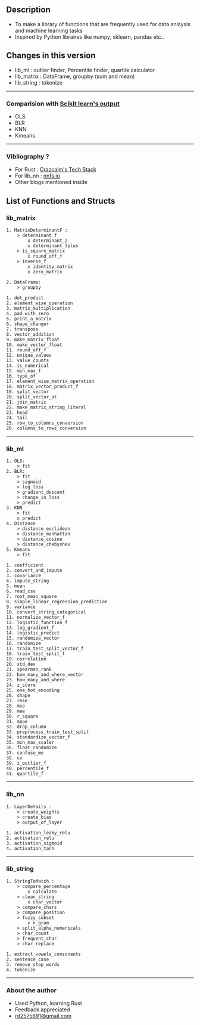 ## Description
* To make a library of functions that are frequently used for data anlaysis and machine learning tasks
* Inspired by Python libraires like numpy, sklearn, pandas etc.. 

## Changes in this version
* lib_ml : outlier finder, Percentile finder, quartile calculator
* lib_matrix : DataFrame, groupby (sum and mean)
* lib_string : tokenize

---
### Comparision with [Scikit learn's output](https://github.com/radialHuman/rust_ml/tree/master/from_scratch/src)
* OLS
* BLR
* KNN
* Kmeans
----
### Vibliography ?
* For Rust : [Crazcalm's Tech Stack](https://www.youtube.com/playlist?list=PLVhhUNGAUIQScqB26DdUq4n1Y2n3auM7X)
* For lib_nn : [nnfs.io](https://www.youtube.com/playlist?list=PLQVvvaa0QuDcjD5BAw2DxE6OF2tius3V3)
* Other blogs mentioned inside

## List of Functions and Structs

### lib_matrix
    1. MatrixDeterminantF : 
        > determinant_f
            x determinant_2
            x determinant_3plus
        > is_square_matrix
            x round_off_f
        > inverse_f
            x identity_matrix
            x zero_matrix

    2. DataFrame:
        > groupby

    1. dot_product
    2. element_wise_operation
    3. matrix_multiplication
    4. pad_with_zero
    5. print_a_matrix
    6. shape_changer
    7. transpose
    8. vector_addition
    9. make_matrix_float
    10. make_vector_float
    11. round_off_f
    12. unique_values
    13. value_counts
    14. is_numerical
    15. min_max_f
    16. type_of
    17. element_wise_matrix_operation
    18. matrix_vector_product_f
    19. split_vector
    20. split_vector_at
    21. join_matrix
    22. make_matrix_string_literal
    23. head
    24. tail
    25. row_to_columns_conversion
    26. columns_to_rows_conversion

---
### lib_ml
    1. OLS:
        > fit
    2. BLR:
        > fit
        > sigmoid
        > log_loss
        > gradient_descent
        > change_in_loss
        > predict
    3. KNN
        > fit
        x predict
    4. Distance
        > distance_euclidean
        > distance_manhattan
        > distance_cosine
        > distance_chebyshev
    5. Kmeans
        > fit

    1. coefficient
    2. convert_and_impute
    3. covariance
    4. impute_string
    5. mean
    6. read_csv
    7. root_mean_square
    8. simple_linear_regression_prediction
    9. variance
    10. convert_string_categorical 
    11. normalize_vector_f
    12. logistic_function_f
    13. log_gradient_f 
    14. logistic_predict 
    15. randomize_vector
    16. randomize
    17. train_test_split_vector_f
    18. train_test_split_f
    19. correlation
    20. std_dev
    21. spearman_rank
    22. how_many_and_where_vector
    23. how_many_and_where
    24. z_score
    25. one_hot_encoding
    26. shape
    27. rmse
    28. mse
    29. mae
    30. r_square
    31. mape
    32. drop_column
    33. preprocess_train_test_split
    34. standardize_vector_f
    35. min_max_scaler
    36. float_randomize
    37. confuse_me
    38. cv
    39. z_outlier_f
    40. percentile_f
    41. quartile_f
---
### lib_nn
    1. LayerDetails :
        > create_weights
        > create_bias
        > output_of_layer

    1. activation_leaky_relu
    2. activation_relu
    3. activation_sigmoid
    4. activation_tanh
---
### lib_string
    1. StringToMatch :
        > compare_percentage
            x calculate
        > clean_string
            x char_vector
        > compare_chars
        > compare_position
        > fuzzy_subset
            x n_gram
        > split_alpha_numericals
        > char_count
        > frequent_char
        > char_replace
    
    1. extract_vowels_consonants
    2. sentence_case
    3. remove_stop_words
    4. tokenize
    
---
### About the author
* Used Python, learning Rust
* Feedback appreciated
* rd2575691@gmail.com

